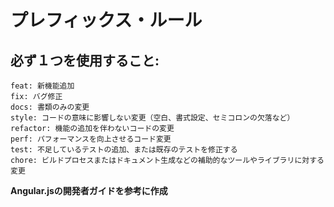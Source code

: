 # プレフィックス・ルール

## 必ず１つを使用すること:

    feat: 新機能追加
    fix: バグ修正
    docs: 書類のみの変更
    style: コードの意味に影響しない変更（空白、書式設定、セミコロンの欠落など）
    refactor: 機能の追加を伴わないコードの変更
    perf: パフォーマンスを向上させるコード変更
    test: 不足しているテストの追加、または既存のテストを修正する
    chore: ビルドプロセスまたはドキュメント生成などの補助的なツールやライブラリに対する変更

**Angular.jsの開発者ガイドを参考に作成**